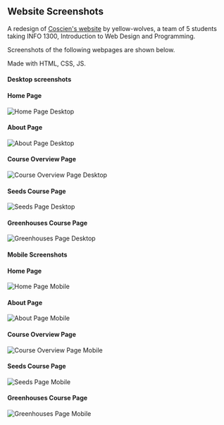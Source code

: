 
## Website Screenshots

A redesign of [Coscien's website](https://coscien.webflow.io/) by yellow-wolves, a team of 5 students taking INFO 1300, Introduction to Web Design and Programming.

Screenshots of the following webpages are shown below.

Made with HTML, CSS, JS.

#### Desktop screenshots
#### Home Page
  ![Home Page Desktop](design/home-screenshot.png)
#### About Page
  ![About Page Desktop](design/about-screenshot.png)
#### Course Overview Page
   ![Course Overview Page Desktop](design/overview-screenshot.png)
#### Seeds Course Page
   ![Seeds Page Desktop](design/seeds-screenshot.png)
#### Greenhouses Course Page
   ![Greenhouses Page Desktop](design/greenhouse-screenshot.png)

#### Mobile Screenshots

#### Home Page
  ![Home Page Mobile](design/home-mobile-screen.png)
#### About Page
   ![About Page Mobile](design/about-mobile-screen.png)
#### Course Overview Page
   ![Course Overview Page Mobile](design/overview-mobile-screen.png)
#### Seeds Course Page
  ![Seeds Page Mobile](design/seeds-mobile-screen.png)
#### Greenhouses Course Page
  ![Greenhouses Page Mobile](design/greenhouse-mobile-screen.png)
